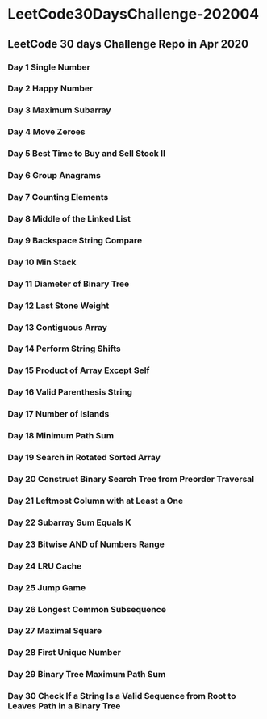 # LeetCode30DaysChallenge-202004
## LeetCode 30 days Challenge Repo in Apr 2020
### Day 1 Single Number
### Day 2 Happy Number
### Day 3 Maximum Subarray
### Day 4 Move Zeroes
### Day 5 Best Time to Buy and Sell Stock II
### Day 6 Group Anagrams
### Day 7 Counting Elements
### Day 8 Middle of the Linked List
### Day 9 Backspace String Compare
### Day 10 Min Stack
### Day 11 Diameter of Binary Tree
### Day 12 Last Stone Weight
### Day 13 Contiguous Array
### Day 14 Perform String Shifts
### Day 15 Product of Array Except Self
### Day 16 Valid Parenthesis String
### Day 17 Number of Islands
### Day 18 Minimum Path Sum
### Day 19 Search in Rotated Sorted Array
### Day 20 Construct Binary Search Tree from Preorder Traversal
### Day 21 Leftmost Column with at Least a One
### Day 22 Subarray Sum Equals K
### Day 23 Bitwise AND of Numbers Range
### Day 24 LRU Cache
### Day 25 Jump Game
### Day 26 Longest Common Subsequence
### Day 27 Maximal Square
### Day 28 First Unique Number
### Day 29 Binary Tree Maximum Path Sum
### Day 30 Check If a String Is a Valid Sequence from Root to Leaves Path in a Binary Tree
